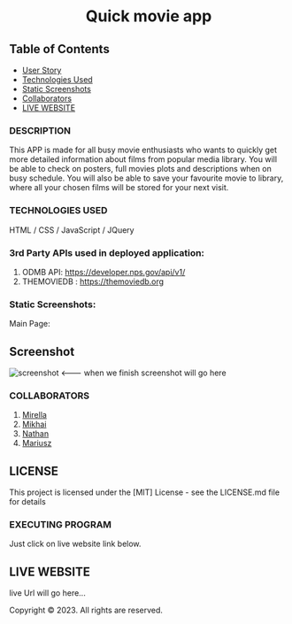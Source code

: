 # <p align="center">**Quick movie app**</p>


## Table of Contents
- [User Story](#user-story)
- [Technologies Used](#technologies-used)
- [Static Screenshots](#statci-screenshots)
- [Collaborators](#collaborators)
- [LIVE WEBSITE](#live-website)

### DESCRIPTION

This APP is made for all busy movie enthusiasts who wants to quickly get more detailed information about films from popular media library.
You will be able to check on posters, full movies plots and descriptions when on busy schedule.
You will also be able to save your favourite movie to library, where all your chosen films will be stored for your next visit.


### TECHNOLOGIES USED
HTML / CSS / JavaScript / JQuery

### 3rd Party APIs used in deployed application:

1. ODMB API: https://developer.nps.gov/api/v1/
2. THEMOVIEDB : https://themoviedb.org

### Static Screenshots:

Main Page:

## Screenshot

![screenshot](images/screenshot.png)      <--- when we finish screenshot will go here


### COLLABORATORS
1. [Mirella](https://github.com/MIRY84)
2. [Mikhai](https://github.com/mihacuo/)
3. [Nathan](https://github.com/NatCro)
4. [Mariusz](https://github.com/MariuszWiacek)

## LICENSE

This project is licensed under the [MIT] License - see the LICENSE.md file for details

### EXECUTING PROGRAM

Just click on live website link below.

## LIVE WEBSITE

live Url will go here...


Copyright © 2023. All rights are reserved.


